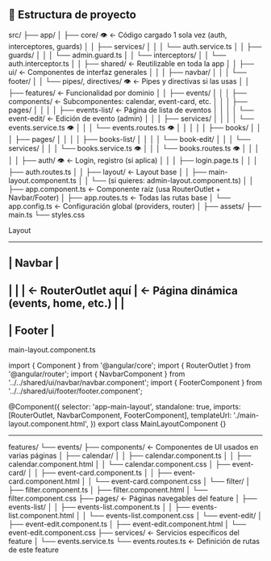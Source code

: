 ## 📁 Estructura de proyecto

src/
├── app/
│   ├── core/  👁️                   ← Código cargado 1 sola vez (auth, interceptores, guards)
│   │   ├── services/
│   │   │   └── auth.service.ts
│   │   ├── guards/
│   │   │   └── admin.guard.ts
│   │   └── interceptors/
│   │       └── auth.interceptor.ts
│
│   ├── shared/                   ← Reutilizable en toda la app
│   │   ├── ui/                   ← Componentes de interfaz generales
│   │   │   ├── navbar/
│   │   │   └── footer/
│   │   └── pipes/, directives/ 👁️  ← Pipes y directivas si las usas 
│
│   ├── features/                 ← Funcionalidad por dominio
│   │   ├── events/
│   │   │   ├── components/       ← Subcomponentes: calendar, event-card, etc.
│   │   │   ├── pages/
│   │   │   │   ├── events-list/  ← Página de lista de eventos
│   │   │   │   └── event-edit/   ← Edición de evento (admin)
│   │   │   ├── services/
│   │   │   │   └── events.service.ts 👁️
│   │   │   └── events.routes.ts 👁️
│   │   │
│   │   ├── books/
│   │   │   ├── pages/
│   │   │   │   ├── books-list/
│   │   │   │   └── book-edit/
│   │   │   └── services/
│   │   │       └── books.service.ts 👁️
│   │   │   └── books.routes.ts 👁️
│   │   │
│   │   ├── auth/    👁️             ← Login, registro (si aplica)
│   │   │   ├── login.page.ts
│   │   │   ├── auth.routes.ts
│
│   ├── layout/                   ← Layout base
│   │   ├── main-layout.component.ts
│   │   └── (si quieres: admin-layout.component.ts)
│
│   ├── app.component.ts         ← Componente raíz (usa RouterOutlet + Navbar/Footer)
│   ├── app.routes.ts            ← Todas las rutas base
│   └── app.config.ts            ← Configuración global (providers, router)
│
├── assets/
├── main.ts
└── styles.css

Layout

----------------------------
|        Navbar           |
----------------------------
|                          |
|   ← RouterOutlet aquí   |  ← Página dinámica (events, home, etc.)
|                          |
----------------------------
|        Footer           |
----------------------------

main-layout.component.ts

import { Component } from '@angular/core';
import { RouterOutlet } from '@angular/router';
import { NavbarComponent } from '../../shared/ui/navbar/navbar.component';
import { FooterComponent } from '../../shared/ui/footer/footer.component';

@Component({
selector: 'app-main-layout',
standalone: true,
imports: [RouterOutlet, NavbarComponent, FooterComponent],
templateUrl: './main-layout.component.html',
})
export class MainLayoutComponent {}

--------------------------------------

<app-navbar></app-navbar>

<main>
  <router-outlet></router-outlet> <!-- Aquí se cargan las páginas -->
</main>

<app-footer></app-footer>


features/
└── events/
├── components/              ← Componentes de UI usados en varias páginas
│   ├── calendar/
│   │   ├── calendar.component.ts
│   │   ├── calendar.component.html
│   │   └── calendar.component.css
│   ├── event-card/
│   │   ├── event-card.component.ts
│   │   ├── event-card.component.html
│   │   └── event-card.component.css
│   └── filter/
│       ├── filter.component.ts
│       ├── filter.component.html
│       └── filter.component.css
    ├── pages/                   ← Páginas navegables del feature
    │   ├── events-list/
    │   │   ├── events-list.component.ts
    │   │   ├── events-list.component.html
    │   │   └── events-list.component.css
    │   └── event-edit/
    │       ├── event-edit.component.ts
    │       ├── event-edit.component.html
    │       └── event-edit.component.css
    ├── services/                ← Servicios específicos del feature
    │   └── events.service.ts
    └── events.routes.ts         ← Definición de rutas de este feature
